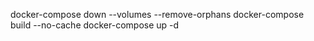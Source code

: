 docker-compose down --volumes --remove-orphans
docker-compose build --no-cache
docker-compose up -d

